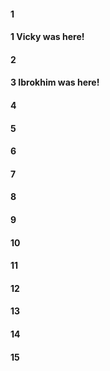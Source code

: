 #### 1 

#### 1 Vicky was here!
#### 2
#### 3 Ibrokhim was here!
#### 4
#### 5
#### 6
#### 7
#### 8
#### 9
#### 10
#### 11
#### 12
#### 13
#### 14
#### 15